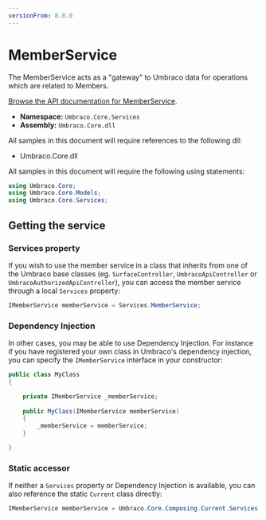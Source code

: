 ```yaml
---
versionFrom: 8.0.0
---
```


# MemberService

The MemberService acts as a "gateway" to Umbraco data for operations which are related to Members.

[Browse the API documentation for MemberService](https://our.umbraco.com/apidocs/v8/csharp/api/Umbraco.Core.Services.IMemberService.html).

 * **Namespace:** `Umbraco.Core.Services`
 * **Assembly:** `Umbraco.Core.dll`

All samples in this document will require references to the following dll:

* Umbraco.Core.dll

All samples in this document will require the following using statements:

```csharp
using Umbraco.Core;
using Umbraco.Core.Models;
using Umbraco.Core.Services;
```

## Getting the service

### Services property

If you wish to use the member service in a class that inherits from one of the Umbraco base classes (eg. `SurfaceController`, `UmbracoApiController` or `UmbracoAuthorizedApiController`), you can access the member service through a local `Services` property:

```csharp
IMemberService memberService = Services.MemberService;
```

### Dependency Injection

In other cases, you may be able to use Dependency Injection. For instance if you have registered your own class in Umbraco's dependency injection, you can specify the `IMemberService` interface in your constructor:

```csharp
public class MyClass
{

    private IMemberService _memberService;
    
    public MyClass(IMemberService memberService)
    {
        _memberService = memberService;
    }

}
```

### Static accessor

If neither a `Services` property or Dependency Injection is available, you can also reference the static `Current` class directly:

```csharp
IMemberService memberService = Umbraco.Core.Composing.Current.Services.MemberService;
```

